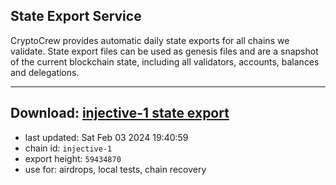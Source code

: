 ## State Export Service
CryptoCrew provides automatic daily state exports for all chains we validate. State export files can be used as genesis files and are a snapshot of the current blockchain state, including all validators, accounts, balances and delegations.

---
**Download: [injective-1 state export](https://dl.ccvalidators.com/SERVICE/injective/injective-1_export_59434870.json)**
---

- last updated: Sat Feb 03 2024 19:40:59
- chain id: `injective-1`
- export height: `59434870`
- use for: airdrops, local tests, chain recovery

